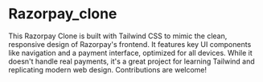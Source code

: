 # Razorpay_clone
This Razorpay Clone is built with Tailwind CSS to mimic the clean, responsive design of Razorpay's frontend. It features key UI components like navigation and a payment interface, optimized for all devices. While it doesn't handle real payments, it's a great project for learning Tailwind and replicating modern web design. Contributions are welcome!
